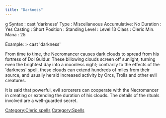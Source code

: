 ```yaml
---
title: "Darkness"
---
```


<nowiki>g Syntax : cast 'darkness' Type : Miscellaneous Accumulative: No
Duration : Yes Casting : Short Position : Standing Level : Level 13
Class : Cleric Min. Mana : 25

</pre>

Example: \> cast 'darkness'

From time to time, the Necromancer causes dark clouds to spread from his
fortress of Dol Guldur. These billowing clouds screen off sunlight,
turning even the brightest day into a moonless night; contrarily to the
effects of the 'darkness' spell, these clouds can extend hundreds of
miles from their source, and usually herald increased activity by Orcs,
Trolls and other evil creatures.

It is said that powerful, evil sorcerers can cooperate with the
Necromancer in creating or extending the duration of his clouds. The
details of the rituals involved are a well-guarded secret.

[Category:Cleric spells](Category:Cleric_spells "wikilink")
[Category:Spells](Category:Spells "wikilink")